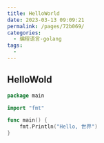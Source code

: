 ```yaml
---
title: HelloWorld
date: 2023-03-13 09:09:21
permalink: /pages/72b069/
categories:
  - 编程语言-golang
tags:
  - 
---
```


## HelloWold

```go
package main

import "fmt"

func main() {
	fmt.Println("Hello, 世界")
}
```

